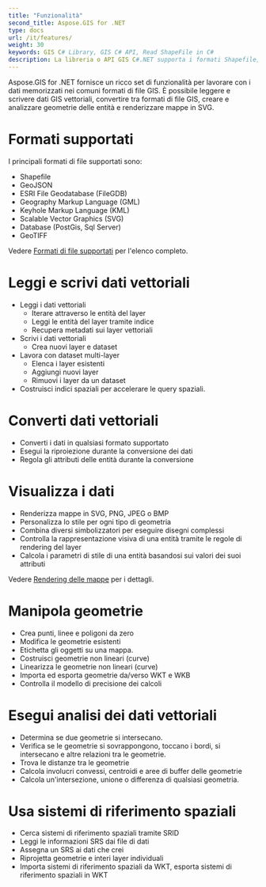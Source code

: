 ```yaml
---
title: "Funzionalità"
second_title: Aspose.GIS for .NET
type: docs
url: /it/features/
weight: 30
keywords: GIS C# Library, GIS C# API, Read ShapeFile in C#
description: La libreria o API GIS C#.NET supporta i formati Shapefile, GeoJSON, FileGDB, GML, KML, SVG, PostGis, Sql Server, GeoTIFF. Può leggere, scrivere, convertire e visualizzare dati vettoriali, manipolare geometrie, eseguire analisi e cercare sistemi di riferimento spaziali tramite SRID.
---
```


Aspose.GIS for .NET fornisce un ricco set di funzionalità per lavorare con i dati memorizzati nei comuni formati di file GIS. È possibile leggere e scrivere dati GIS vettoriali, convertire tra formati di file GIS, creare e analizzare geometrie delle entità e renderizzare mappe in SVG.
# **Formati supportati**
I principali formati di file supportati sono:

- Shapefile
- GeoJSON
- ESRI File Geodatabase (FileGDB)
- Geography Markup Language (GML)
- Keyhole Markup Language (KML)
- Scalable Vector Graphics (SVG)
- Database (PostGis, Sql Server)
- GeoTIFF

Vedere [Formati di file supportati](/gis/it/supported-file-formats/) per l'elenco completo.
# **Leggi e scrivi dati vettoriali**
- Leggi i dati vettoriali
  - Iterare attraverso le entità del layer
  - Leggi le entità del layer tramite indice
  - Recupera metadati sui layer vettoriali
- Scrivi i dati vettoriali
  - Crea nuovi layer e dataset
- Lavora con dataset multi-layer
  - Elenca i layer esistenti
  - Aggiungi nuovi layer
  - Rimuovi i layer da un dataset
- Costruisci indici spaziali per accelerare le query spaziali.
# **Converti dati vettoriali**
- Converti i dati in qualsiasi formato supportato
- Esegui la riproiezione durante la conversione dei dati
- Regola gli attributi delle entità durante la conversione
# **Visualizza i dati**
- Renderizza mappe in SVG, PNG, JPEG o BMP
- Personalizza lo stile per ogni tipo di geometria
- Combina diversi simbolizzatori per eseguire disegni complessi
- Controlla la rappresentazione visiva di una entità tramite le regole di rendering del layer
- Calcola i parametri di stile di una entità basandosi sui valori dei suoi attributi

Vedere [Rendering delle mappe](/gis/it/map-rendering/) per i dettagli.
# **Manipola geometrie**
- Crea punti, linee e poligoni da zero
- Modifica le geometrie esistenti
- Etichetta gli oggetti su una mappa.
- Costruisci geometrie non lineari (curve)
- Linearizza le geometrie non lineari (curve)
- Importa ed esporta geometrie da/verso WKT e WKB
- Controlla il modello di precisione dei calcoli
# **Esegui analisi dei dati vettoriali**
- Determina se due geometrie si intersecano.
- Verifica se le geometrie si sovrappongono, toccano i bordi, si intersecano e altre relazioni tra le geometrie.
- Trova le distanze tra le geometrie
- Calcola involucri convessi, centroidi e aree di buffer delle geometrie
- Calcola un'intersezione, unione o differenza di qualsiasi geometria.
# **Usa sistemi di riferimento spaziali**
- Cerca sistemi di riferimento spaziali tramite SRID
- Leggi le informazioni SRS dai file di dati
- Assegna un SRS ai dati che crei
- Riprojetta geometrie e interi layer individuali
- Importa sistemi di riferimento spaziali da WKT, esporta sistemi di riferimento spaziali in WKT
